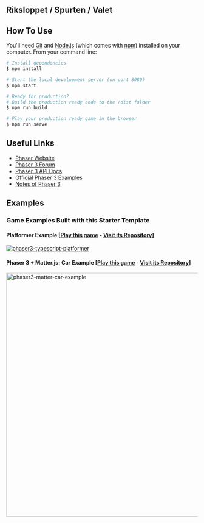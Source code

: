 ## Riksloppet / Spurten / Valet 

## How To Use

You'll need [Git](https://git-scm.com) and [Node.js](https://nodejs.org/en/download/) (which comes with [npm](http://npmjs.com)) installed on your computer. From your command line:

```bash
# Install dependencies
$ npm install

# Start the local development server (on port 8080)
$ npm start

# Ready for production?
# Build the production ready code to the /dist folder
$ npm run build

# Play your production ready game in the browser
$ npm run serve
```

## Useful Links

- [Phaser Website](https://phaser.io/)
- [Phaser 3 Forum](https://phaser.discourse.group/)
- [Phaser 3 API Docs](https://photonstorm.github.io/phaser3-docs/)
- [Official Phaser 3 Examples](http://labs.phaser.io/)
- [Notes of Phaser 3](https://rexrainbow.github.io/phaser3-rex-notes/docs/site/index.html)

## Examples

### Game Examples Built with this Starter Template

#### Platformer Example [[Play this game](https://s3.eu-central-1.amazonaws.com/phaser3-typescript/platformer-example/index.html) - [Visit its Repository](https://github.com/yandeu/phaser3-typescript-platformer-example#readme)]

[![phaser3-typescript-platformer](https://raw.githubusercontent.com/yandeu/phaser3-typescript-platformer-example/master/screenshots/nexus6-640x360.png)](https://github.com/yandeu/phaser3-typescript-platformer-example#readme)

#### Phaser 3 + Matter.js: Car Example [[Play this game](https://s3.eu-central-1.amazonaws.com/phaser3-typescript/car-on-curved-tarrain/index.html) - [Visit its Repository](https://github.com/yandeu/phaser3-matter-car-on-curved-terrain#readme)]

<a href="https://github.com/yandeu/phaser3-matter-car-on-curved-terrain#readme">
<img src="https://raw.githubusercontent.com/yandeu/phaser3-matter-car-on-curved-terrain/master/readme/myimage.gif" width="640" alt="phaser3-matter-car-example">
</a>
